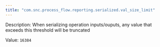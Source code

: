 ```yaml
---
title: "com.snc.process_flow.reporting.serialized.val_size_limit"
---
```


Description: When serializing operation inputs/ouputs, any value that  exceeds this threshold will be truncated

Value: `16384`